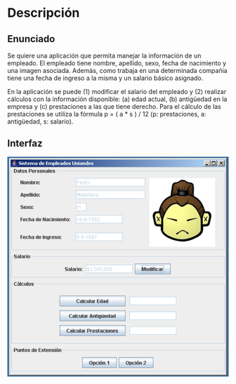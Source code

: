 # Descripción

## Enunciado

Se quiere una aplicación que permita manejar la información de un empleado.
El empleado tiene nombre, apellido, sexo, fecha de nacimiento y una imagen asociada.
Además, como trabaja en una determinada compañia tiene una fecha de ingreso a la
misma y un salario básico asignado.

En la aplicación se puede (1) modificar el salario del empleado y (2) realizar
cálculos con la información disponible:
(a) edad actual, (b) antigüedad en la empresa y (c) prestaciones a las que tiene
derecho.
Para el cálculo de las prestaciones se utiliza la fórmula p = ( a * s ) / 12
(p: prestaciones, a: antigüedad, s: salario).

## Interfaz

![Logo](docs/specs/InterfazGUI.png)